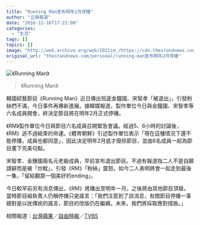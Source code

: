 ```yaml
---
title: "Running Man宣布明年2月停播"
author: "立場報道"
date: "2016-12-16T17:22:00"
categories:
  - "生活"
tags: []
topics: []
image: "http://web.archive.org/web/2021im_/https://cdn.thestandnews.com/media/photos/cache/WE37745352_w920_SyTkX_1200x0.png"
original_url: "thestandnews.com/personal/running-man宣布明年2月停播"
---
```

![《Running Man》](http://web.archive.org/web/2021im_/https://cdn.thestandnews.com/media/photos/cache/WE37745352_w920_SyTkX_1200x0.png)

> 《Running Man》

韓國綜藝節目《Running Man》近日傳出班底金鐘國、宋智孝「被退出」，引發粉絲們不滿，今日事件再爆新進展。據韓媒報道，製作單位今日與金鐘國、宋智孝等六名成員開會，終決定節目將在明年2月正式停播。

《RM》製作單位今日與節目六名成員召開緊急會議。經過5、6小時的討論後，《RM》逃不過結束的命運。《體育朝鮮》引述製作單位表示「現在這種情況下還不能停播，成員也都同意」，因此決定明年2月底才廢除節目，並由6名成員一起為節目畫下完美句點。

宋智孝、金鍾國兩名元老級成員，早前宣布退出節目。不過有報道指二人不是自願請辭而是被「炒魷」，引發《RM》「粉絲」震怒。如今二人表明將會一起走到最後一集，「留給觀眾一個美好的ending」。

今日較早前另有消息傳出，《RM》將播出至明年一月，之後將由其他節目頂替。當時節目組負責人仍稱停播只是謠言：「我們注意到了該消息，有關節目停播一事絕對是以訛傳訛的謠言，節目的改版仍在繼續。未來，我們將採取應對措施。」

相關報道：[台灣蘋果](http://web.archive.org/web/20210628094706/http://www.appledaily.com.tw/realtimenews/article/new/20161216/1013741/)／[自由時報](http://web.archive.org/web/20210628094706/http://ent.ltn.com.tw/news/breakingnews/1919493)／[TVBS](http://web.archive.org/web/20210628094706/http://news.tvbs.com.tw/entertainment/693716)